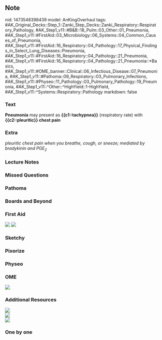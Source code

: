 ## Note
nid: 1473548398439
model: AnKingOverhaul
tags: #AK_Original_Decks::Step_1::Zanki_Step_Decks::Zanki_Respiratory::Respiratory_Pathology, #AK_Step1_v11::#B&B::18_Pulm::03_Other::01_Pneumonia, #AK_Step1_v11::#FirstAid::03_Microbiology::06_Systems::04_Common_Causes_of_Pneumonia, #AK_Step1_v11::#FirstAid::16_Respiratory::04_Pathology::17_Physical_Findings_in_Select_Lung_Diseases::Pneumonia, #AK_Step1_v11::#FirstAid::16_Respiratory::04_Pathology::21_Pneumonia, #AK_Step1_v11::#FirstAid::16_Respiratory::04_Pathology::21_Pneumonia::*Basics, #AK_Step1_v11::#OME_banner::Clinical::06_Infectious_Disease::07_Pneumonia, #AK_Step1_v11::#Pathoma::09_Respiratory::03_Pulmonary_Infections, #AK_Step1_v11::#Physeo::11_Pathology::03_Pulmonary_Pathology::19_Pneumonia, #AK_Step1_v11::^Other::^HighYield::1-HighYield, #AK_Step1_v11::^Systems::Respiratory::Pathology
markdown: false

### Text
<div>
  <b>Pneumonia</b> may present as <b>{{c1::tachypnea}}</b>
  (respiratory rate) with <b>{{c2::pleuritic}} chest pain</b>
</div>

### Extra
<i>pleuritic chest pain when you breathe, cough, or sneeze;
mediated by bradykinin and PGE<sub>2</sub></i>

### Lecture Notes


### Missed Questions


### Pathoma


### Boards and Beyond


### First Aid
<img src="tmp5nsox32y.png"> <img src="tmpWmY1Iu.png">

### Sketchy


### Pixorize


### Physeo


### OME
<div class="ome-widget">
  <a href=
  "https://onlinemeded.org/spa/infectious-disease/pneumonia/acquire?ref=anki">
  <img src="_OME_AnkiFlashcards_Lesson_2.png"></a>
</div>

### Additional Resources
<img src="paste-565303595500178.jpg">
<div><img src="paste-566570610852600.jpg"></div><img src=
"Screen%20Shot%202019-10-14%20at%205.27.55%20PM.png">

### One by one

